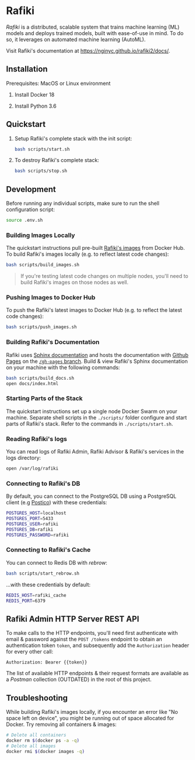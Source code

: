 # Rafiki

*Rafiki* is a distributed, scalable system that trains machine learning (ML) models and deploys trained models, built with ease-of-use in mind. To do so, it leverages on automated machine learning (AutoML).

Visit Rafiki's documentation at https://nginyc.github.io/rafiki2/docs/.

## Installation

Prerequisites: MacOS or Linux environment

1. Install Docker 18

2. Install Python 3.6

## Quickstart

1. Setup Rafiki's complete stack with the init script:

    ```sh
    bash scripts/start.sh
    ```

2. To destroy Rafiki's complete stack:

    ```sh
    bash scripts/stop.sh
    ```

## Development

Before running any individual scripts, make sure to run the shell configuration script:

```sh
source .env.sh
```

### Building Images Locally

The quickstart instructions pull pre-built [Rafiki's images](https://hub.docker.com/r/rafikiai/) from Docker Hub. To build Rafiki's images locally (e.g. to reflect latest code changes):

```sh
bash scripts/build_images.sh
```

> If you're testing latest code changes on multiple nodes, you'll need to build Rafiki's images on those nodes as well.

### Pushing Images to Docker Hub

To push the Rafiki's latest images to Docker Hub (e.g. to reflect the latest code changes):

```sh
bash scripts/push_images.sh
```

### Building Rafiki's Documentation

Rafiki uses [Sphinx documentation](http://www.sphinx-doc.org) and hosts the documentation with [Github Pages](https://pages.github.com/) on the [`/gh-pages` branch](https://github.com/nginyc/rafiki2/tree/gh-pages). Build & view Rafiki's Sphinx documentation on your machine with the following commands:

```sh
bash scripts/build_docs.sh
open docs/index.html
```

### Starting Parts of the Stack

The quickstart instructions set up a single node Docker Swarm on your machine. Separate shell scripts in the `./scripts/` folder configure and start parts of Rafiki's stack. Refer to the commands in
`./scripts/start.sh`.

### Reading Rafiki's logs

You can read logs of Rafiki Admin, Rafiki Advisor & Rafiki's services in the logs directory:

```sh
open /var/log/rafiki
```

### Connecting to Rafiki's DB

By default, you can connect to the PostgreSQL DB using a PostgreSQL client (e.g [Postico](https://eggerapps.at/postico/)) with these credentials:

```sh
POSTGRES_HOST=localhost
POSTGRES_PORT=5433
POSTGRES_USER=rafiki
POSTGRES_DB=rafiki
POSTGRES_PASSWORD=rafiki
```

### Connecting to Rafiki's Cache

You can connect to Redis DB with *rebrow*:

```sh
bash scripts/start_rebrow.sh
```

...with these credentials by default:

```sh
REDIS_HOST=rafiki_cache
REDIS_PORT=6379
```

## Rafiki Admin HTTP Server REST API

To make calls to the HTTP endpoints, you'll need first authenticate with email & password against the `POST /tokens` endpoint to obtain an authentication token `token`, and subsequently add the `Authorization` header for every other call:

`Authorization: Bearer {{token}}`

The list of available HTTP endpoints & their request formats are available as a *Postman* collection (OUTDATED) in the root of this project.

## Troubleshooting

While building Rafiki's images locally, if you encounter an error like "No space left on device", you might be running out of space allocated for Docker. Try removing all containers & images:

```sh
# Delete all containers
docker rm $(docker ps -a -q)
# Delete all images
docker rmi $(docker images -q)
```

